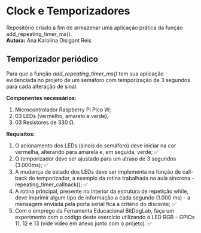 # Clock e Temporizadores
Repositório criado a fim de armazenar uma aplicação prática da função add_repeating_timer_ms().<br>
__Autora:__ Ana Karolina Disigant Reis

## Temporizador periódico
Para que a função _add_repeating_timer_ms()_ tem sua aplicação evidenciada no projeto de um semáforo com temporização de 3 segundos para cada alteração de sinal.<br>

__Componentes necessários:__ <br>
1) Microcontrolador Raspberry Pi Pico W;
2) 03 LEDs (vermelho, amarelo e verde);
3) 03 Resistores de 330 Ω.

__Requisitos:__

1) O acionamento dos LEDs (sinais do semáforo) deve iniciar na cor vermelha, alterando para amarela e, em seguida, verde; ✅
2) O temporizador deve ser ajustado para um atraso de 3 segundos (3.000ms); ✅
3) A mudança de estado dos LEDs deve ser implementa na função de call-back do temporizador, a exemplo da rotina trabalhada na aula síncrona - repeating_timer_callback(); ✅
4) A rotina principal, presente no interior da estrutura de repetição while, deve imprimir algum tipo de informação a cada segundo (1.000 ms) - a mensagem enviada pela porta serial fica a critério do discente; ✅
5) Com o emprego da Ferramenta Educacional BitDogLab, faça um experimento com o código deste exercício utilizando o LED RGB – GPIOs 11, 12 e 13 (vide vídeo em anexo junto com o projeto). ✅
